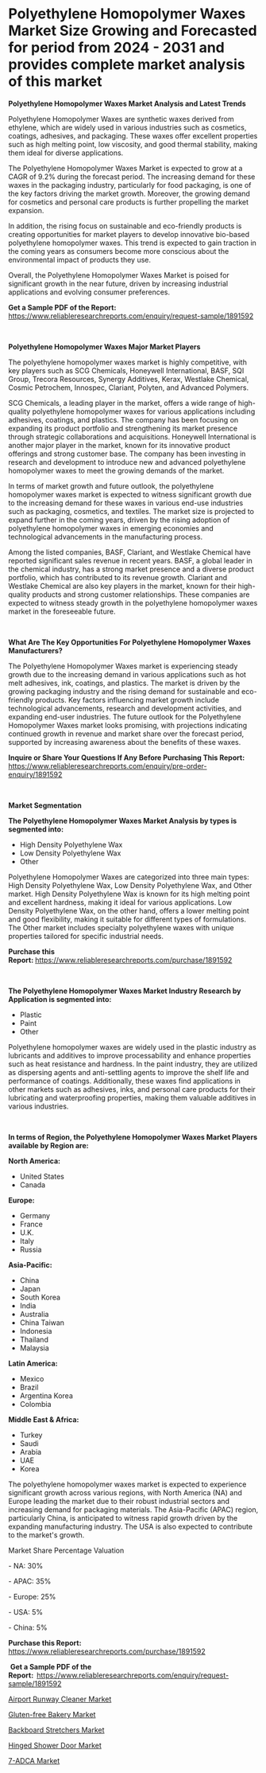 <p><h1>Polyethylene Homopolymer Waxes Market Size Growing and Forecasted for period from 2024 - 2031 and provides complete market analysis of this market</h1></p><p><strong>Polyethylene Homopolymer Waxes Market Analysis and Latest Trends</strong></p>
<p><p>Polyethylene Homopolymer Waxes are synthetic waxes derived from ethylene, which are widely used in various industries such as cosmetics, coatings, adhesives, and packaging. These waxes offer excellent properties such as high melting point, low viscosity, and good thermal stability, making them ideal for diverse applications.</p><p>The Polyethylene Homopolymer Waxes Market is expected to grow at a CAGR of 9.2% during the forecast period. The increasing demand for these waxes in the packaging industry, particularly for food packaging, is one of the key factors driving the market growth. Moreover, the growing demand for cosmetics and personal care products is further propelling the market expansion.</p><p>In addition, the rising focus on sustainable and eco-friendly products is creating opportunities for market players to develop innovative bio-based polyethylene homopolymer waxes. This trend is expected to gain traction in the coming years as consumers become more conscious about the environmental impact of products they use.</p><p>Overall, the Polyethylene Homopolymer Waxes Market is poised for significant growth in the near future, driven by increasing industrial applications and evolving consumer preferences.</p></p>
<p><strong>Get a Sample PDF of the Report:&nbsp;</strong> <a href="https://www.reliableresearchreports.com/enquiry/request-sample/1891592">https://www.reliableresearchreports.com/enquiry/request-sample/1891592</a></p>
<p>&nbsp;</p>
<p><strong>Polyethylene Homopolymer Waxes Major Market Players</strong></p>
<p><p>The polyethylene homopolymer waxes market is highly competitive, with key players such as SCG Chemicals, Honeywell International, BASF, SQI Group, Trecora Resources, Synergy Additives, Kerax, Westlake Chemical, Cosmic Petrochem, Innospec, Clariant, Polyten, and Advanced Polymers. </p><p>SCG Chemicals, a leading player in the market, offers a wide range of high-quality polyethylene homopolymer waxes for various applications including adhesives, coatings, and plastics. The company has been focusing on expanding its product portfolio and strengthening its market presence through strategic collaborations and acquisitions. Honeywell International is another major player in the market, known for its innovative product offerings and strong customer base. The company has been investing in research and development to introduce new and advanced polyethylene homopolymer waxes to meet the growing demands of the market.</p><p>In terms of market growth and future outlook, the polyethylene homopolymer waxes market is expected to witness significant growth due to the increasing demand for these waxes in various end-use industries such as packaging, cosmetics, and textiles. The market size is projected to expand further in the coming years, driven by the rising adoption of polyethylene homopolymer waxes in emerging economies and technological advancements in the manufacturing process.</p><p>Among the listed companies, BASF, Clariant, and Westlake Chemical have reported significant sales revenue in recent years. BASF, a global leader in the chemical industry, has a strong market presence and a diverse product portfolio, which has contributed to its revenue growth. Clariant and Westlake Chemical are also key players in the market, known for their high-quality products and strong customer relationships. These companies are expected to witness steady growth in the polyethylene homopolymer waxes market in the foreseeable future.</p></p>
<p>&nbsp;</p>
<p><strong>What Are The Key Opportunities For Polyethylene Homopolymer Waxes Manufacturers?</strong></p>
<p><p>The Polyethylene Homopolymer Waxes market is experiencing steady growth due to the increasing demand in various applications such as hot melt adhesives, ink, coatings, and plastics. The market is driven by the growing packaging industry and the rising demand for sustainable and eco-friendly products. Key factors influencing market growth include technological advancements, research and development activities, and expanding end-user industries. The future outlook for the Polyethylene Homopolymer Waxes market looks promising, with projections indicating continued growth in revenue and market share over the forecast period, supported by increasing awareness about the benefits of these waxes.</p></p>
<p><strong>Inquire or Share Your Questions If Any Before Purchasing This Report:</strong> <a href="https://www.reliableresearchreports.com/enquiry/pre-order-enquiry/1891592">https://www.reliableresearchreports.com/enquiry/pre-order-enquiry/1891592</a></p>
<p>&nbsp;</p>
<p><strong>Market Segmentation</strong></p>
<p><strong>The Polyethylene Homopolymer Waxes Market Analysis by types is segmented into:</strong></p>
<p><ul><li>High Density Polyethylene Wax</li><li>Low Density Polyethylene Wax</li><li>Other</li></ul></p>
<p><p>Polyethylene Homopolymer Waxes are categorized into three main types: High Density Polyethylene Wax, Low Density Polyethylene Wax, and Other market. High Density Polyethylene Wax is known for its high melting point and excellent hardness, making it ideal for various applications. Low Density Polyethylene Wax, on the other hand, offers a lower melting point and good flexibility, making it suitable for different types of formulations. The Other market includes specialty polyethylene waxes with unique properties tailored for specific industrial needs.</p></p>
<p><strong>Purchase this Report:&nbsp;</strong><a href="https://www.reliableresearchreports.com/purchase/1891592">https://www.reliableresearchreports.com/purchase/1891592</a></p>
<p>&nbsp;</p>
<p><strong>The Polyethylene Homopolymer Waxes Market Industry Research by Application is segmented into:</strong></p>
<p><ul><li>Plastic</li><li>Paint</li><li>Other</li></ul></p>
<p><p>Polyethylene homopolymer waxes are widely used in the plastic industry as lubricants and additives to improve processability and enhance properties such as heat resistance and hardness. In the paint industry, they are utilized as dispersing agents and anti-settling agents to improve the shelf life and performance of coatings. Additionally, these waxes find applications in other markets such as adhesives, inks, and personal care products for their lubricating and waterproofing properties, making them valuable additives in various industries.</p></p>
<p>&nbsp;</p>
<p><strong>In terms of Region, the Polyethylene Homopolymer Waxes Market Players available by Region are:</strong></p>
<p>
    <p> <strong> North America: </strong>
        <ul>
            <li>United States</li>
            <li>Canada</li>
        </ul>
        </p> 
    <p> <strong> Europe: </strong>
        <ul>
            <li>Germany</li>
            <li>France</li>
            <li>U.K.</li>
            <li>Italy</li>
            <li>Russia</li>
        </ul>
        </p> 
    <p> <strong> Asia-Pacific: </strong>
        <ul>
            <li>China</li>
            <li>Japan</li>
            <li>South Korea</li>
            <li>India</li>
            <li>Australia</li>
            <li>China Taiwan</li>
            <li>Indonesia</li>
            <li>Thailand</li>
            <li>Malaysia</li>
        </ul>
        </p> 
    <p> <strong> Latin America: </strong>
        <ul>
            <li>Mexico</li>
            <li>Brazil</li>
            <li>Argentina Korea</li>
            <li>Colombia</li>
        </ul>
        </p> 
    <p> <strong> Middle East & Africa: </strong>
        <ul>
            <li>Turkey</li>
            <li>Saudi</li>
            <li>Arabia</li>
            <li>UAE</li>
            <li>Korea</li>
        </ul>
    </p>
    </p>
<p><p>The polyethylene homopolymer waxes market is expected to experience significant growth across various regions, with North America (NA) and Europe leading the market due to their robust industrial sectors and increasing demand for packaging materials. The Asia-Pacific (APAC) region, particularly China, is anticipated to witness rapid growth driven by the expanding manufacturing industry. The USA is also expected to contribute to the market's growth.</p><p>Market Share Percentage Valuation</p><p>- NA: 30%</p><p>- APAC: 35%</p><p>- Europe: 25%</p><p>- USA: 5%</p><p>- China: 5%</p></p>
<p><strong>Purchase this Report: </strong><a href="https://www.reliableresearchreports.com/purchase/1891592">https://www.reliableresearchreports.com/purchase/1891592</a></p>
<p>&nbsp;<strong>Get a Sample PDF of the Report:&nbsp;&nbsp;</strong><a href="https://www.reliableresearchreports.com/enquiry/request-sample/1891592">https://www.reliableresearchreports.com/enquiry/request-sample/1891592</a></p>
<p><strong></strong></p>
<p><p><a href="https://view.publitas.com/reportprime-1/airport-runway-cleaner-market-provides-detailed-segmentation-of-this-market-based-on-type-application-and-region-and-forecast-for-the-period-from-2024-2031/">Airport Runway Cleaner Market</a></p><p><a href="https://gamy-alyssum-396.notion.site/Global-Gluten-free-Bakery-Market-by-Types-Applications-and-Major-Players-with-Regional-Growth-Rat-01460f00558a48f9a572b97d6ced2746">Gluten-free Bakery Market</a></p><p><a href="https://unruly-ladybug-44b.notion.site/Backboard-Stretchers-Market-Research-Report-Forecasted-for-Period-from-2024-2031-by-Market-Type--27fc8cceb2284a44ba960f35a78ee499">Backboard Stretchers Market</a></p><p><a href="https://view.publitas.com/reportprime-1/hinged-shower-door-market-research-report-forecasted-for-period-from-2024-2031-by-market-type-market-application-and-region/">Hinged Shower Door Market</a></p><p><a href="https://poised-avenue-46d.notion.site/Global-7-ADCA-Market-by-Types-Applications-and-Major-Players-with-Regional-Growth-Rate-Analysis-a-392e2de07f1c4632a9b73aca95a00cc9">7-ADCA Market</a></p></p>